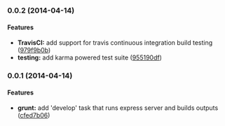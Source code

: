 <a name="0.0.2"></a>
### 0.0.2 (2014-04-14)


#### Features

* **TravisCI:** add support for travis continuous integration build testing ([979f9b0b](http://github.com/sococo/sococo-rtc/commit/979f9b0b6d751fb44de8538715dfe03199c9b799))
* **testing:** add karma powered test suite ([955190df](http://github.com/sococo/sococo-rtc/commit/955190dfe9fdfb5b74a4be235f39540435c21e94))


<a name="0.0.1"></a>
### 0.0.1 (2014-04-14)


#### Features

* **grunt:** add 'develop' task that runs express server and builds outputs ([cfed7b06](http://github.com/sococo/sococo-rtc/commit/cfed7b06df85e531ab4bf8107f06e9846e18d4ca))


